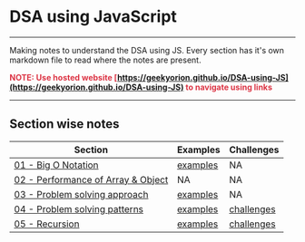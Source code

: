 # DSA using JavaScript
---

Making notes to understand the DSA using JS.
Every section has it's own markdown file to read where the notes are present.

<strong style="color: #dc3545">NOTE: Use hosted website [https://geekyorion.github.io/DSA-using-JS](https://geekyorion.github.io/DSA-using-JS) to navigate using links</strong>

---

## Section wise notes

| Section | Examples| Challenges|
|---|---|---|
|[01 - Big O Notation](./01%20-%20Big%20O%20Notation/big-O-notation.html)|[examples](./01%20-%20Big%20O%20Notation/examples/examples.html)|NA|
|[02 - Performance of Array & Object](./02%20-%20Performance%20of%20Array%20and%20Object/performance.html)|NA|NA|
|[03 - Problem solving approach](./03%20-%20Problem%20Solving%20Approach/approach.html)|[examples](./03%20-%20Problem%20Solving%20Approach/examples/examples.html)|NA|
|[04 - Problem solving patterns](./04%20-%20Problem%20Solving%20Patterns/patterns.html)|[examples](./04%20-%20Problem%20Solving%20Patterns/examples/examples.html)|[challenges](./04%20-%20Problem%20Solving%20Patterns/challenges/challenges.html)|
|[05 - Recursion](./05%20-%20Recursion/recursion.html)|[examples](./05%20-%20Recursion/examples/examples.html)|[challenges](./05%20-%20Recursion/challenges/challenges.html)|
